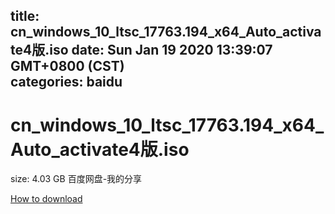 
title: cn_windows_10_ltsc_17763.194_x64_Auto_activate4版.iso
date: Sun Jan 19 2020 13:39:07 GMT+0800 (CST)    
categories: baidu
---

# cn_windows_10_ltsc_17763.194_x64_Auto_activate4版.iso
size: 4.03 GB
 百度网盘-我的分享
 

[How to download](https://bpcam.bemobtrk.com/go/2ceec3aa-1ca2-46d6-b9ff-aaa5c184517c?jno=4566)